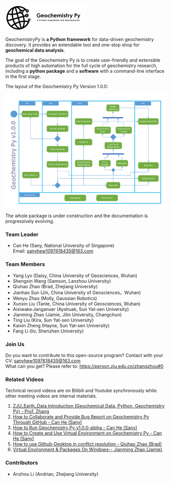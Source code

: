 <img src="./docs/Geochemistry Py.png" width="50%"/>

GeochemistryPy is **a Python framework** for data-driven geochemistry discovery. It provides an extendable tool and
one-stop shop for **geochemical data analysis**.

The goal of the Geochemistry Py is to create user-friendly and extensible products of high automation for the full cycle
of geochemistry research, including a **python package** and a **software** with a command-line interface in the first stage.

The layout of the Geochemistry Py Version 1.0.0:

<img src="./docs/GeochemistryPy-Activity%20Diagram_v1.png" />

The whole package is under construction and the documentation is progressively evolving. 

### Team Leader
+ Can He (Sany, National University of Singapore)  
Email: sanyhew1097618435@163.com


### Team Members
+ Yang Lyv (Daisy, China University of Geosciences, Wuhan)
+ Shengxin Wang (Samson, Lanzhou University)
+ Qiuhao Zhao (Brad, Zhejiang University)
+ Jianhao Sun (Jin, China University of Geosciences，Wuhan)
+ Wenyu Zhao (Molly, Gaussian Robotics)
+ Xunxin Liu (Tante, China University of Geosciences, Wuhan)
+ Aixiwake·Janganuer (Ayshuak, Sun Yat-sen University)
+ Jianming Zhao (Jamie, Jilin University, Changchun)
+ Ting Liu (Kira, Sun Yat-sen University)
+ Kaixin Zheng (Hayne, Sun Yat-sen University)
+ Fang Li (liv, Shenzhen University)



### Join Us
Do you want to contribute to this open-source program? Contact with your CV: sanyhew1097618435@163.com  
What can you get? Please refer to: https://person.zju.edu.cn/zhangzhou#0  


### Related Videos
Technical record videos are on Bilibili and Youtube synchronously while other meeting videos are internal materials.
1. [ZJU_Earth_Data Introduction (Geochemical Data, Python, Geochemistry Py) - Prof. Zhang](https://www.bilibili.com/video/BV1Lf4y1w7EK?spm_id_from=333.999.0.0)
2. [How to Collaborate and Provide Bug Report on Geochemistry Py Through GitHub - Can He (Sany)](https://www.youtube.com/watch?v=1DWoEsqsfvQ&list=PLy8hNsI55lvh1UHjhVhqNUj3xPdV9sEiM&index=3)
3. [How to Run Geochemistry Py v1.0.0-alpha - Can He (Sany)](https://www.bilibili.com/video/BV1i541117dd?spm_id_from=333.999.0.0)
4. [How to Create and Use Virtual Environment on Geochemistry Py - Can He (Sany)](https://www.youtube.com/watch?v=4KFi7OXxD-c&list=PLy8hNsI55lvh1UHjhVhqNUj3xPdV9sEiM&index=4)
5. [How to use Github-Desktop in conflict resolution - Qiuhao Zhao (Brad)](https://www.youtube.com/watch?v=KT1g5JpuUVI&list=PLy8hNsI55lvh1UHjhVhqNUj3xPdV9sEiM)
6. [Virtual Environment & Packages On Windows-- Jianming Zhao (Jamie)](https://www.youtube.com/watch?v=e4VqSBuNp_o&list=PLy8hNsI55lvh1UHjhVhqNUj3xPdV9sEiM&index=2)


### Contributors
+ Anzhou Li (Andrian, Zhejiang University) 
